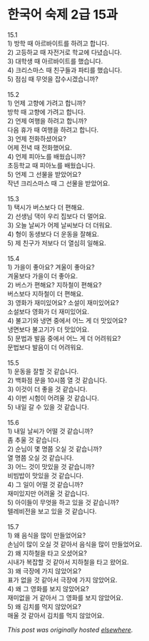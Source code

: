 # 한국어 숙제 2급 15과

<p>15.1<br>1) 방학 때 아르바이트를 하려고 합니다.<br>2) 고등하교 때 자전거로 학교에 다녔습니다.<br>3) 대학생 때 아르바이트를 했습니다.<br>4) 크리스마스 때 친구들과 파티를 했습니다.<br>5) 점심 때 무엇을 잡수시겠습니까?<br><br>15.2<br>1) 언제 고향에 가려고 합니까?<br>방학 때 고향에 가려고 합니다.<br>2) 언제 여행을 하려고 합니까?<br>다음 휴가 때 여행을 하려고 합니다.<br>3) 언제 전화하셨어요?<br>어제 전녁 때 전화했어요.<br>4) 언제 피아노를 배웠습니까?<br>초등학교 때 피아노를 배웠습니다.<br>5) 언제 그 선물을 받았어요?<br>작년 크리스마스 때 그 선물을 받았어요.<br><br>15.3<br>1) 택시가 버스보다 더 편해요.<br>2) 선생님 댁이 우리 집보다 더 멀어요.<br>3) 오늘 날씨가 어제 날씨보다 더 더워요.<br>4) 형이 동생보다 더 운동을 잘해요.<br>5) 제 친구가 저보다 더 열심히 일해요.<br><br>15.4<br>1) 가을이 좋아요?  겨울이 좋아요?<br>겨울보다 가을이 더 좋아요.<br>2) 버스가 편해요?  지하철이 편해요?<br>버스보다 지하철이 더 편해요.<br>3) 영화가 재미있어요?  소설이 재미있어요?<br>소설보다 영화가 더 재미있어요.<br>4) 불고기와 냉면 중에서 어느 게 더 맛있어요?<br>냉면보다 불고기가 더 맛있어요.<br>5) 문법과 발음 중에서 어느 게 더 어려워요?<br>문법보다 발음이 더 어려워요.<br><br>15.5<br>1) 운동을 잘할 것 같습니다.<br>2) 백화점 문을 10시쯤 열 것 같습니다.<br>3) 이것이 더 좋을 것 같습니다.<br>4) 이번 시험이 어려울 것 같습니다.<br>5) 내일 갈 수 있을 것 같습니다.<br><br>15.6<br>1) 내일 날씨가 어떨 것 같습니까?<br>좀 추울 것 같습니다.<br>2) 순님이 몇 명쯤 오실 것 같습니까?<br>열 명쯤 오실 것 같습니다.<br>3) 어느 것이 맛있을 것 같습니까?<br>비빔밥이 맛있을 것 같습니다.<br>4) 그 일이 어떨 것 같습니까?<br>재미있지만 어려울 것 같습니다.<br>5) 아이들이 무엇을 하고 있을 것 같습니까?<br>텔레비전을 보고 있을 것 같습니다.<br><br>15.7<br>1) 왜 음식을 많이 만들었어요?<br>손님이 많이 오실 것 같아서 음식을 많이 만들었어요.<br>2) 왜 지하철을 타고 오셨어요?<br>시내가 복잡할 것 같아서 지하철을 타고 왔어요.<br>3) 왜 극장에 가지 않았어요?<br>표가 없을 것 같아서 극장에 가지 않았어요.<br>4) 왜 그 영화를 보지 않았어요?<br>재미없을 거 같아서 그 영화를 보지 않았어요.<br>5) 왜 김치를 먹지 않았어요?<br>매울 것 같아서 김치를 먹지 않았어요.</p>


*This post was originally hosted [elsewhere](http://planspace.blogspot.com/2009/03/2-15.html).*
